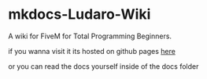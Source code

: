 # mkdocs-Ludaro-Wiki
A wiki for FiveM for Total Programming Beginners.

if you wanna visit it its hosted on github pages [here](https://waschmaschvanlu.github.io/)

or you can read the docs yourself inside of the docs folder
